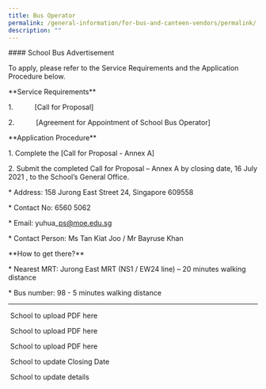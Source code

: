 ```yaml
---
title: Bus Operator
permalink: /general-information/for-bus-and-canteen-vendors/permalink/
description: ""
---
```



\#### School Bus Advertisement

To apply, please refer to the Service Requirements and the Application Procedure below.

\*\*Service Requirements\*\*

1.           \[Call for Proposal\] 

2.           \[Agreement for Appointment of School Bus Operator\]

\*\*Application Procedure\*\*

1\. Complete the \[Call for Proposal - Annex A\]

2\. Submit the completed Call for Proposal – Annex A by closing date, 16 July 2021 , to the School’s General Office.

\* Address: 158 Jurong East Street 24, Singapore 609558

\* Contact No: 6560 5062

\* Email: yuhua\_ps@moe.edu.sg

\* Contact Person: Ms Tan Kiat Joo / Mr Bayruse Khan

\*\*How to get there?\*\*

\* Nearest MRT: Jurong East MRT (NS1 / EW24 line) – 20 minutes walking distance

\* Bus number: 98 - 5 minutes walking distance

* * *

 School to upload PDF here

 School to upload PDF here

 School to upload PDF here

 School to update Closing Date

 School to update details
